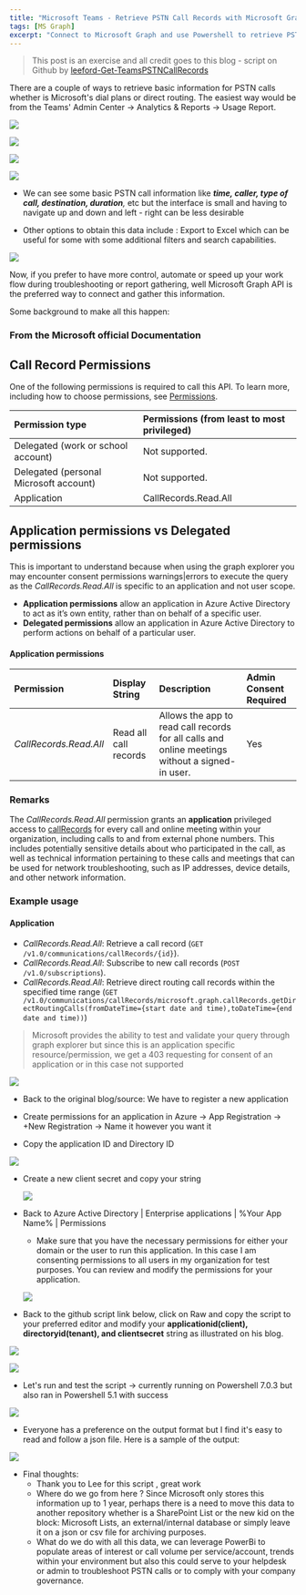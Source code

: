 ```yaml
---
title: "Microsoft Teams - Retrieve PSTN Call Records with Microsoft Graph"
tags: [MS Graph]
excerpt: "Connect to Microsoft Graph and use Powershell to retrieve PSTN and Direct Routing Call Records"
---
```


> This post is an exercise and all credit goes to this blog - script on Github by  [leeford-Get-TeamsPSTNCallRecords](https://github.com/leeford/Get-TeamsPSTNCallRecords)



There are a couple of ways to retrieve basic information for PSTN calls whether is Microsoft's dial plans or direct routing. The easiest way would be from the Teams' Admin Center -> Analytics & Reports -> Usage Report. 



![](../assets/images/TeamsAdminCenterAnalytics-Reports.png)



![](../assets/images/UsagePSTNReport.png)

![](../assets/images/UsageMetrics2.png)



![](../assets/images/UsageMetrics3.png)





- We can see some basic PSTN call information like ***time, caller, type of call, destination, duration**,* etc but the interface is small and having to navigate up and down and left - right can be  less desirable

- Other options to obtain this data include : Export to Excel which can be useful for some with some additional filters and search capabilities.

![](../assets/images/Export-Filter.png)

Now, if you prefer to have more control, automate or speed up your work flow during troubleshooting or report gathering, well Microsoft Graph API is the preferred way to connect and gather this information. 

Some background to make all this happen:



### From the Microsoft official Documentation 

## Call Record Permissions

One of the following permissions is required to call this API. To learn more, including how to choose permissions, see [Permissions](https://docs.microsoft.com/en-us/graph/permissions-reference).

| Permission type                        | Permissions (from least to most privileged) |
| :------------------------------------- | :------------------------------------------ |
| Delegated (work or school account)     | Not supported.                              |
| Delegated (personal Microsoft account) | Not supported.                              |
| Application                            | CallRecords.Read.All                        |

## Application permissions vs Delegated permissions

This is important to understand because when using the graph explorer you may encounter consent permissions warnings|errors to execute the query as the *CallRecords.Read.All* is specific to an application and not user scope.

- **Application permissions** allow an application in Azure Active Directory to act as it’s own entity, rather than on behalf of a specific user.
- **Delegated permissions** allow an application in Azure Active Directory to perform actions on behalf of a particular user.



#### Application permissions

| Permission             | Display String        | Description                                                  | Admin Consent Required |
| :--------------------- | :-------------------- | :----------------------------------------------------------- | :--------------------- |
| *CallRecords.Read.All* | Read all call records | Allows the app to read call records for all calls and online meetings without a signed-in user. | Yes                    |

### Remarks

The *CallRecords.Read.All* permission grants an **application** privileged access to [callRecords](https://docs.microsoft.com/en-us/graph/api/resources/callrecords-callrecord) for every call and online meeting within your organization, including calls to and from external phone numbers. This includes potentially sensitive details about who participated in the call, as well as technical information pertaining to these calls and meetings that can be used for network troubleshooting, such as IP addresses, device details, and other network information.

### Example usage

#### Application

- *CallRecords.Read.All*: Retrieve a call record (`GET /v1.0/communications/callRecords/{id}`).
- *CallRecords.Read.All*: Subscribe to new call records (`POST /v1.0/subscriptions`).
- *CallRecords.Read.All*: Retrieve direct routing call records within the specified time range (`GET /v1.0/communications/callRecords/microsoft.graph.callRecords.getDirectRoutingCalls(fromDateTime={start date and time),toDateTime={end date and time))`)



> Microsoft provides the ability to test and validate your query through graph explorer but since this is an application specific resource/permission, we get a 403 requesting for consent of an application or in this case not supported



![](../assets/images/2020-10-06-Graph%20Explorer%20-CallRecords.png)





- Back to the original blog/source: We have to register a new application

- Create permissions for an application in Azure -> App Registration -> +New Registration -> Name it however you want it
- Copy the application ID and Directory ID



![](../assets/images/Azure-NewAppRegistration.png)



- Create a new client secret and copy your string

  

  ![](../assets/images/Azure-AppCertificateandSecrets.png)



- Back to Azure Active Directory | Enterprise applications | %Your App Name% | Permissions 
  - Make sure that you have the necessary permissions for either your domain or the user to run this application. In this case I am consenting permissions to all users in my organization for test purposes. You can review  and modify the permissions for your application.

    
  
  ![](../assets/images/Azure-AppPermissions.png)



- Back to the github script link below, click on Raw and copy the script to your preferred editor and modify your **applicationid(client), directoryid(tenant), and clientsecret** string as illustrated on his blog.

  [Get-TeamsPSTNCallRecords]: https://github.com/leeford/Get-TeamsPSTNCallRecords/blob/master/Get-TeamsPSTNCallRecords.ps1

  

![](../assets/images/Github-RawScript.png)



![](../assets/images/GetPSTNAdaptedScript.png)



- Let's run and test the script -> currently running on Powershell 7.0.3 but also ran in Powershell 5.1 with success

  

![](../assets/images/GetPSTNRunningScript.png)





- Everyone has a preference on the output format but I find it's easy to read and follow a json file. Here is a sample of the output:

![](../assets/images/OutputJson.png)



- Final thoughts:
  - Thank you to Lee for this script , great work 
  - Where do we go from here ? Since Microsoft only stores  this information up to 1 year, perhaps there is a need to move this data to another repository whether is a SharePoint List or  the new kid on the block: Microsoft Lists, an external/internal database or simply leave it on a json or csv file for archiving purposes. 
  - What do we do with all this data, we can leverage PowerBi to populate areas of interest or call volume per service/account, trends within your environment but also this could serve to your helpdesk or admin to troubleshoot PSTN calls or to comply with your company governance.